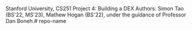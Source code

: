 Stanford University, CS251 Project 4: Building a DEX
Authors: Simon Tao (BS'22, MS'23), Mathew Hogan (BS'22), under the guidance of Professor Dan Boneh.#   r e p o - n a m e  
 